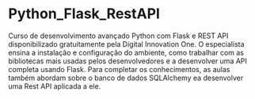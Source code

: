 # Python_Flask_RestAPI
 Curso de desenvolvimento avançado Python com Flask e REST API disponibilizado gratuitamente pela Digital Innovation One. O especialista ensina a instalação e configuração do ambiente, como trabalhar com as bibliotecas mais usadas pelos desenvolvedores e a desenvolver uma API completa usando Flask. Para completar os conhecimentos, as aulas também abordam sobre o banco de dados SQLAlchemy ea desenvolver uma Rest API aplicada a ele.

